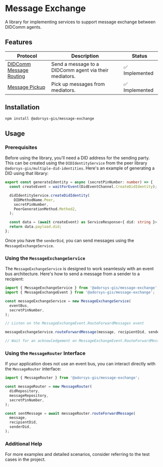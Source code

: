 # Message Exchange

A library for implementing services to support message exchange between DIDComm agents.

## Features

| **Protocol**                                                                                       | **Description**                                        | **Status**     |
| -------------------------------------------------------------------------------------------------- | ------------------------------------------------------ | -------------- |
| [DIDComm Message Routing](https://identity.foundation/didcomm-messaging/spec/#routing-protocol-20) | Send a message to a DIDComm agent via their mediators. | ✅ Implemented |
| [Message Pickup](https://didcomm.org/messagepickup/3.0)                                            | Pick up messages from mediators.                       | ✅ Implemented |

## Installation

```bash
npm install @adorsys-gis/message-exchange
```

## Usage

### Prerequisites

Before using the library, you'll need a DID address for the sending party.
This can be created using the `DIDIdentityService` from the peer library
`@adorsys-gis/multiple-did-identities`. Here's an example of generating
a DID using that library:

```ts
export const generateIdentity = async (secretPinNumber: number) => {
  const createEvent = waitForEvent(DidEventChannel.CreateDidIdentity);

  didIdentityService.createDidIdentity(
    DIDMethodName.Peer,
    secretPinNumber,
    PeerGenerationMethod.Method2,
  );

  const data = (await createEvent) as ServiceResponse<{ did: string }>;
  return data.payload.did;
};
```

Once you have the `senderDid`, you can send messages using the `MessageExchangeService`.

### Using the `MessageExchangeService`

The `MessageExchangeService` is designed to work seamlessly with an event
bus architecture. Here's how to send a message from a sender to a recipient:

```ts
import { MessageExchangeService } from '@adorsys-gis/message-exchange';
import { MessageExchangeEvent } from '@adorsys-gis/message-exchange';

const messageExchangeService = new MessageExchangeService(
  eventBus,
  secretPinNumber,
);

// Listen on the MessageExchangeEvent.RouteForwardMessages event

messageExchangeService.routeForwardMessage(message, recipientDid, senderDid);

// Wait for an acknowledgement on MessageExchangeEvent.RouteForwardMessages
```

### Using the `MessageRouter` Interface

If your application does not use an event bus, you can interact directly with
the `MessageRouter` interface:

```ts
import { MessageRouter } from '@adorsys-gis/message-exchange';

const messageRouter = new MessageRouter(
  didRepository,
  messageRepository,
  secretPinNumber,
);

const sentMessage = await messageRouter.routeForwardMessage(
  message,
  recipientDid,
  senderDid,
);
```

### Additional Help

For more examples and detailed scenarios, consider referring to the test
cases in the project.

